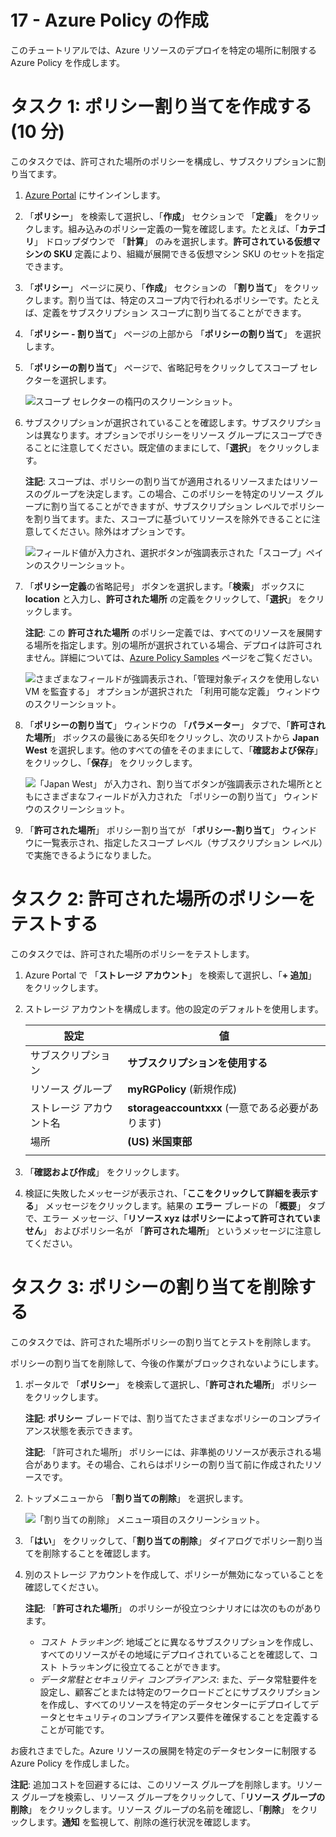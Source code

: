 ﻿---
wts:
    title: '17 - Azure Policy の作成 (10 分)'
    module: 'モジュール 05: ID、ガバナンス、プライバシー、およびコンプライアンス機能に関する説明'
---
# 17 - Azure Policy の作成

このチュートリアルでは、Azure リソースのデプロイを特定の場所に制限する Azure Policy を作成します。

# タスク 1: ポリシー割り当てを作成する (10 分)

このタスクでは、許可された場所のポリシーを構成し、サブスクリプションに割り当てます。 

1. [Azure Portal](https://portal.azure.com) にサインインします。

2. 「**ポリシー**」 を検索して選択し、「**作成**」 セクションで 「**定義**」 をクリックします。組み込みのポリシー定義の一覧を確認します。たとえば、「**カテゴリ**」 ドロップダウンで 「**計算**」 のみを選択します。**許可されている仮想マシンの SKU** 定義により、組織が展開できる仮想マシン SKU のセットを指定できます。

3. 「**ポリシー**」 ページに戻り、「**作成**」 セクションの 「**割り当て**」 をクリックします。割り当ては、特定のスコープ内で行われるポリシーです。たとえば、定義をサブスクリプション スコープに割り当てることができます。 

4. 「**ポリシー - 割り当て**」 ページの上部から 「**ポリシーの割り当て**」 を選択します。

5. 「**ポリシーの割り当て**」 ページで、省略記号をクリックしてスコープ セレクターを選択します。 

    ![スコープ セレクターの楕円のスクリーンショット。](../images/1401.png)

6. サブスクリプションが選択されていることを確認します。サブスクリプションは異なります。オプションでポリシーをリソース グループにスコープできることに注意してください。既定値のままにして、「**選択**」 をクリックします。  

    **注記**: スコープは、ポリシーの割り当てが適用されるリソースまたはリソースのグループを決定します。この場合、このポリシーを特定のリソース グループに割り当てることができますが、サブスクリプション レベルでポリシーを割り当てます。また、スコープに基づいてリソースを除外できることに注意してください。除外はオプションです。

    ![フィールド値が入力され、選択ボタンが強調表示された「スコープ」ペインのスクリーンショット。 ](../images/1402.png)

7. 「**ポリシー定義**の省略記号」 ボタンを選択します。「**検索**」 ボックスに **location** と入力し、**許可された場所** の定義をクリックして、「**選択**」 をクリックします。

    **注記**: この **許可された場所** のポリシー定義では、すべてのリソースを展開する場所を指定します。別の場所が選択されている場合、デプロイは許可されません。詳細については、[Azure Policy Samples](https://docs.microsoft.com/ja-jp/azure/governance/policy/samples/index) ページをご覧ください。

   ![さまざまなフィールドが強調表示され、「管理対象ディスクを使用しない VM を監査する」 オプションが選択された 「利用可能な定義」 ウィンドウのスクリーンショット。](../images/1403.png)

8.  「**ポリシーの割り当て**」 ウィンドウの 「**パラメーター**」 タブで、「**許可された場所**」 ボックスの最後にある矢印をクリックし、次のリストから **Japan West** を選択します。他のすべての値をそのままにして、「**確認および保存**」 をクリックし、「**保存**」 をクリックします。

    ![「Japan West」 が入力され、割り当てボタンが強調表示された場所とともにさまざまなフィールドが入力された 「ポリシーの割り当て」 ウィンドウのスクリーンショット。](../images/1404.png)

9. 「**許可された場所**」 ポリシー割り当てが 「**ポリシー-割り当て**」 ウィンドウに一覧表示され、指定したスコープ レベル（サブスクリプション レベル）で実施できるようになりました。

# タスク 2: 許可された場所のポリシーをテストする

このタスクでは、許可された場所のポリシーをテストします。 

1. Azure Portal で 「**ストレージ アカウント**」 を検索して選択し、「**+ 追加**」 をクリックします。

2. ストレージ アカウントを構成します。他の設定のデフォルトを使用します。 

    | 設定 | 値 | 
    | --- | --- |
    | サブスクリプション | **サブスクリプションを使用する** |
    | リソース グループ | **myRGPolicy** (新規作成) |
    | ストレージ アカウント名 | **storageaccountxxx** (一意である必要があります) |
    | 場所 | **(US) 米国東部** |
    | | |

3. 「**確認および作成**」 をクリックします。

4. 検証に失敗したメッセージが表示され、「**ここをクリックして詳細を表示する**」 メッセージをクリックします。結果の **エラー** ブレードの 「**概要**」 タブで、エラー メッセージ、「**リソース xyz はポリシーによって許可されていません**」 およびポリシー名が 「**許可された場所**」 というメッセージに注意してください。

# タスク 3: ポリシーの割り当てを削除する

このタスクでは、許可された場所ポリシーの割り当てとテストを削除します。 

ポリシーの割り当てを削除して、今後の作業がブロックされないようにします。

1. ポータルで 「**ポリシー**」 を検索して選択し、「**許可された場所**」 ポリシーをクリックします。

    **注記**: **ポリシー** ブレードでは、割り当てたさまざまなポリシーのコンプライアンス状態を表示できます。

    **注記**: 「許可された場所」 ポリシーには、非準拠のリソースが表示される場合があります。その場合、これらはポリシーの割り当て前に作成されたリソースです。

2. トップメニューから 「**割り当ての削除**」 を選択します。

   ![「割り当ての削除」 メニュー項目のスクリーンショット。](../images/1407.png)

3. 「**はい**」 をクリックして、「**割り当ての削除**」 ダイアログでポリシー割り当てを削除することを確認します。

4. 別のストレージ アカウントを作成して、ポリシーが無効になっていることを確認してください。

    **注記**: 「**許可された場所**」 のポリシーが役立つシナリオには次のものがあります。 
    - *コスト トラッキング*: 地域ごとに異なるサブスクリプションを作成し、すべてのリソースがその地域にデプロイされていることを確認して、コスト トラッキングに役立てることができます。 
    - *データ常駐とセキュリティ コンプライアンス*: また、データ常駐要件を設定し、顧客ごとまたは特定のワークロードごとにサブスクリプションを作成し、すべてのリソースを特定のデータセンターにデプロイしてデータとセキュリティのコンプライアンス要件を確保することを定義することが可能です。

お疲れさまでした。Azure リソースの展開を特定のデータセンターに制限する Azure Policy を作成しました。

**注記**: 追加コストを回避するには、このリソース グループを削除します。リソース グループを検索し、リソース グループをクリックして、「**リソース グループの削除**」 をクリックします。リソース グループの名前を確認し、「**削除**」 をクリックします。**通知** を監視して、削除の進行状況を確認します。
